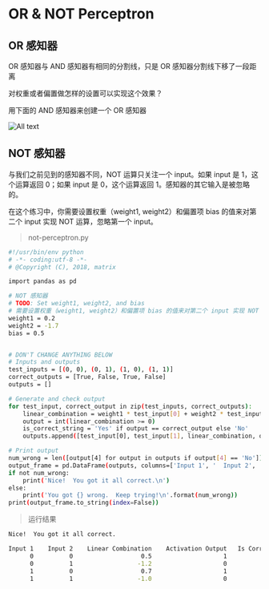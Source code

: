 # OR & NOT Perceptron

## OR 感知器

OR 感知器与 AND 感知器有相同的分割线，只是 OR 感知器分割线下移了一段距离

对权重或者偏置做怎样的设置可以实现这个效果？

用下面的 AND 感知器来创建一个 OR 感知器

![All text](http://ww1.sinaimg.cn/large/dc05ba18gy1fn4ft46ij8j20nu0b8wfi.jpg)

## NOT 感知器
与我们之前见到的感知器不同，NOT 运算只关注一个 input。如果 input 是 1，这个运算返回 0；如果 input 是 0，这个运算返回 1。感知器的其它输入是被忽略的。

在这个练习中，你需要设置权重（weight1, weight2）和偏置项 bias 的值来对第二个 input 实现 NOT 运算，忽略第一个 input。

>not-perceptron.py

```bash
#!/usr/bin/env python
# -*- coding:utf-8 -*-
# @Copyright (C), 2018, matrix

import pandas as pd

# NOT 感知器
# TODO: Set weight1, weight2, and bias
# 需要设置权重（weight1, weight2）和偏置项 bias 的值来对第二个 input 实现 NOT 运算，忽略第一个 input。
weight1 = 0.2
weight2 = -1.7
bias = 0.5


# DON'T CHANGE ANYTHING BELOW
# Inputs and outputs
test_inputs = [(0, 0), (0, 1), (1, 0), (1, 1)]
correct_outputs = [True, False, True, False]
outputs = []

# Generate and check output
for test_input, correct_output in zip(test_inputs, correct_outputs):
    linear_combination = weight1 * test_input[0] + weight2 * test_input[1] + bias
    output = int(linear_combination >= 0)
    is_correct_string = 'Yes' if output == correct_output else 'No'
    outputs.append([test_input[0], test_input[1], linear_combination, output, is_correct_string])

# Print output
num_wrong = len([output[4] for output in outputs if output[4] == 'No'])
output_frame = pd.DataFrame(outputs, columns=['Input 1', '  Input 2', '  Linear Combination', '  Activation Output', '  Is Correct'])
if not num_wrong:
    print('Nice!  You got it all correct.\n')
else:
    print('You got {} wrong.  Keep trying!\n'.format(num_wrong))
print(output_frame.to_string(index=False))
```

>运行结果

```bash
Nice!  You got it all correct.

Input 1    Input 2    Linear Combination    Activation Output   Is Correct
      0          0                   0.5                    1          Yes
      0          1                  -1.2                    0          Yes
      1          0                   0.7                    1          Yes
      1          1                  -1.0                    0          Yes
```
